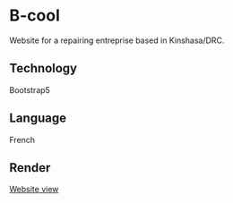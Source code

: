 # B-cool

Website for a repairing entreprise based in Kinshasa/DRC.

## Technology
Bootstrap5

## Language
French

## Render
[Website view](https://B-Cool.brunnottewasaul.repl.co)
